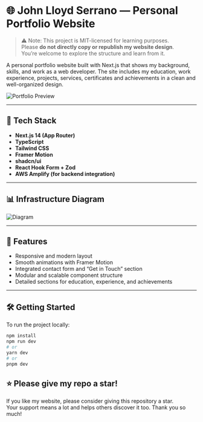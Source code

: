   # 🌐 John Lloyd Serrano — Personal Portfolio Website

  > ⚠️ Note: This project is MIT-licensed for learning purposes.  
  > Please **do not directly copy or republish my website design**.  
  > You’re welcome to explore the structure and learn from it.

  A personal portfolio website built with Next.js that shows my background, skills, and work as a web developer.
  The site includes my education, work experience, projects, services, certificates and achievements in a clean and well-organized design.

  ![Portfolio Preview](https://cloudfront.johnlloydserrano.com/public/images/static/website-preview.png)

  ---

  ## 🚀 Tech Stack

  - **Next.js 14 (App Router)**
  - **TypeScript**
  - **Tailwind CSS**
  - **Framer Motion**
  - **shadcn/ui**
  - **React Hook Form + Zod**
  - **AWS Amplify (for backend integration)**

  ---

  ## 📊 Infrastructure Diagram
  
  ![Diagram](https://cloudfront.johnlloydserrano.com/public/images/static/structure-diagram.png)

  ---

  ## 🧩 Features

  - Responsive and modern layout  
  - Smooth animations with Framer Motion  
  - Integrated contact form and “Get in Touch” section  
  - Modular and scalable component structure  
  - Detailed sections for education, experience, and achievements  

  ---

  ## 🛠 Getting Started

  To run the project locally:

  ```bash
  npm install
  npm run dev
  # or
  yarn dev
  # or
  pnpm dev
  ```

  ## ⭐ Please give my repo a star!

  If you like my website, please consider giving this repository a star.  
  Your support means a lot and helps others discover it too.
  Thank you so much!
